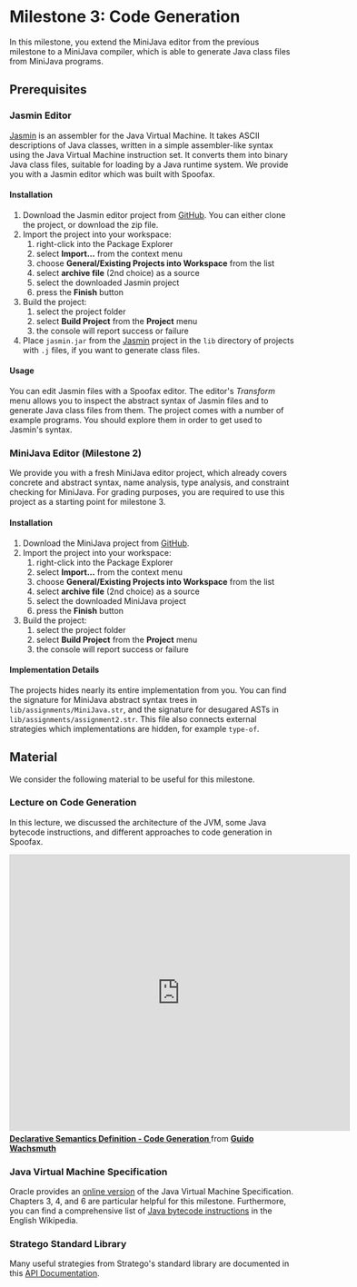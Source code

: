# Milestone 3: Code Generation

In this milestone, you extend the MiniJava editor from the previous milestone to a MiniJava compiler, which is able to generate Java class files from MiniJava programs.

## Prerequisites

### Jasmin Editor

[Jasmin][] is an assembler for the Java Virtual Machine. It takes ASCII descriptions of Java classes, written in a simple assembler-like syntax using the Java Virtual Machine instruction set. It converts them into binary Java class files, suitable for loading by a Java runtime system.
We provide you with a Jasmin editor which was built with Spoofax.

#### Installation

1. Download the Jasmin editor project from [GitHub][GitHub-Jasmin]. You can either clone the project, or download the zip file.
2. Import the project into your workspace:
    1. right-click into the Package Explorer
    2. select **Import...** from the context menu
    3. choose **General/Existing Projects into Workspace** from the list
    4. select **archive file** (2nd choice) as a source
    5. select the downloaded Jasmin project
    6. press the **Finish** button
3. Build the project:
    1. select the project folder
    2. select **Build Project** from the **Project** menu
    3. the console will report success or failure
4. Place `jasmin.jar` from the [Jasmin][] project in the `lib` directory of projects with `.j` files, if you want to generate class files. 

#### Usage

You can edit Jasmin files with a Spoofax editor. The editor's *Transform* menu allows you to inspect the abstract syntax of Jasmin files and to generate Java class files from them. The project comes with a number of example programs. You should explore them in order to get used to Jasmin's  syntax.

[Jasmin]: http://jasmin.sourceforge.net/ (Jasmin Home Page)
[GitHub-Jasmin]: https://github.com/metaborg/spoofax-jasmin (Jasmin Editor Project on GitHub)

### MiniJava Editor (Milestone 2)

We provide you with a fresh MiniJava editor project, which already covers concrete and abstract syntax, name analysis, type analysis, and constraint checking for MiniJava. For grading purposes, you are required to use this project as a starting point for milestone 3.

#### Installation

1. Download the MiniJava project from [GitHub][GitHub-CC].
2. Import the project into your workspace:
    1. right-click into the Package Explorer
    2. select **Import...** from the context menu
    3. choose **General/Existing Projects into Workspace** from the list
    4. select **archive file** (2nd choice) as a source
    5. select the downloaded MiniJava project
    6. press the **Finish** button
3. Build the project:
    1. select the project folder
    2. select **Build Project** from the **Project** menu
    3. the console will report success or failure

[GitHub-CC]: https://github.com/guwac/compiler-construction/downloads (Initial MiniJava Project on GitHub)

#### Implementation Details

The projects hides nearly its entire implementation from you. You can find the signature for MiniJava abstract syntax trees in  `lib/assignments/MiniJava.str`, and the signature for desugared ASTs in `lib/assignments/assignment2.str`. This file also connects external strategies which implementations are hidden, for example `type-of`.

## Material

We consider the following material to be useful for this milestone.

### Lecture on Code Generation

In this lecture, we discussed the architecture of the JVM, some Java bytecode instructions, and different approaches to code generation in Spoofax.

<iframe src="http://www.slideshare.net/slideshow/embed_code/5257918?rel=0" width="597" height="486" frameborder="0" marginwidth="0" marginheight="0" scrolling="no" style="border:1px solid #CCC;border-width:1px 1px 0;margin-bottom:5px" allowfullscreen webkitallowfullscreen mozallowfullscreen> </iframe> <div style="margin-bottom:5px"> <strong> <a href="http://www.slideshare.net/guwac/declarative-semantics-definition-code-generation" title="Declarative Semantics Definition - Code Generation " target="_blank">Declarative Semantics Definition - Code Generation </a> </strong> from <strong><a href="http://www.slideshare.net/guwac" target="_blank">Guido Wachsmuth</a></strong> </div>

### Java Virtual Machine Specification

Oracle provides an [online version][JVM] of the Java Virtual Machine Specification. Chapters 3, 4, and 6 are particular helpful for this milestone. Furthermore, you can find a comprehensive list of [Java bytecode instructions][] in the English Wikipedia.

[JVM]: http://java.sun.com/docs/books/jvms/second_edition/html/VMSpecTOC.doc.html (The Java Virtual Machine Specification, 2nd edition)
[Java bytecode instructions]: http://en.wikipedia.org/wiki/Java_bytecode_instruction_listings (List of Java bytecode instructions)

### Stratego Standard Library

Many useful strategies from Stratego's standard library are documented in this [API Documentation][LibDoc].

[LibDoc]: http://releases.strategoxt.org/docs/api/libstratego-lib/stable/docs/ (Stratego Library API Documentation)

